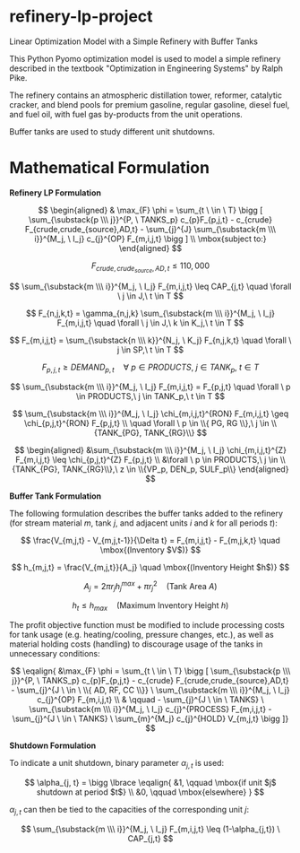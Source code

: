 # refinery-lp-project
Linear Optimization Model with a Simple Refinery with Buffer Tanks

This Python Pyomo optimization model is used to model a simple refinery described in the textbook 
"Optimization in Engineering Systems" by Ralph Pike.

The refinery contains an atmospheric distillation tower, reformer, catalytic cracker, and blend pools for premium 
gasoline, regular gasoline, diesel fuel, and fuel oil, with fuel gas by-products from the unit operations.

Buffer tanks are used to study different unit shutdowns.

# Mathematical Formulation
**Refinery LP Formulation**

$$ \begin{aligned}
& \max_{F} \phi = \sum_{t \ \in \ T} \bigg [
\sum_{\substack{p \\\ j}}^{P, \ TANKS_p} c_{p}F_{p,j,t} - 
c_{crude} F_{crude,crude_{source},AD,t} - 
\sum_{j}^{J} \sum_{\substack{m \\\ i}}^{M_j, \ I_j} c_{j}^{OP} F_{m,i,j,t} 
\bigg ] \\
\mbox{subject to:}
\end{aligned} $$

$$ F_{crude,crude_{source},AD,t} \leq 110,000 $$

$$ \sum_{\substack{m \\\ i}}^{M_j, \ I_j} F_{m,i,j,t} \leq CAP_{j,t} \quad \forall \ j \in J,\ t \in T $$

$$ F_{n,j,k,t} = \gamma_{n,j,k} \sum_{\substack{m \\\ i}}^{M_j, \ I_j} F_{m,i,j,t} \quad \forall \ j \in J,\ k \in K_j,\ t \in T $$

$$ F_{m,i,j,t} = \sum_{\substack{n \\\ k}}^{N_j, \ K_j} F_{n,j,k,t} \quad \forall \ j \in SP,\ t \in T $$

$$ F_{p,j,t} \geq DEMAND_{p,t} \quad \forall \ p \in PRODUCTS,\ j \in TANK_p,\ t \in T $$

$$ \sum_{\substack{m \\\ i}}^{M_j, \ I_j} F_{m,i,j,t} = F_{p,j,t} \quad \forall \ p \in PRODUCTS,\ j \in TANK_p,\ t \in T $$

$$ 
\sum_{\substack{m \\\ i}}^{M_j, \ I_j} \chi_{m,i,j,t}^{RON} F_{m,i,j,t} \geq \chi_{p,j,t}^{RON} F_{p,j,t} \\
\quad \forall \ p \in \\{ PG, RG \\},\ j \in \\{TANK_{PG}, TANK_{RG}\\}
$$

$$
\begin{aligned}
  &\sum_{\substack{m \\\ i}}^{M_j, \ I_j} \chi_{m,i,j,t}^{Z} F_{m,i,j,t} \leq \chi_{p,j,t}^{Z} F_{p,j,t} \\ 
  &\forall \ p \in PRODUCTS,\ j \in \\{TANK_{PG}, TANK_{RG}\\},\ z \in \\{VP_p, DEN_p, SULF_p\\}
\end{aligned}
$$

**Buffer Tank Formulation**

The following formulation describes the buffer tanks added to the refinery (for stream material $m$, tank $j$, and adjacent units $i$ and $k$ for all periods $t$):

$$
\frac{V_{m,j,t} - V_{m,j,t-1}}{\Delta t} = F_{m,i,j,t} - F_{m,j,k,t} \quad \mbox{(Inventory $V$)}
$$

$$
h_{m,j,t} = \frac{V_{m,j,t}}{A_j} \quad \mbox{(Inventory Height $h$)}
$$

$$
A_j = 2 \pi r_j h_j^{max} + \pi r_j^2 \quad \mbox{(Tank Area $A$)}
$$

$$
h_t \leq h_{max} \quad \mbox{(Maximum Inventory Height $h$)}
$$

The profit objective function must be modified to include processing costs for tank usage (e.g. heating/cooling, pressure changes, etc.), as well as material holding costs (handling) to discourage usage of the tanks in unnecessary conditions:

$$ 
\eqalign{
&\max_{F} \phi = \sum_{t \ \in \ T} \bigg [
\sum_{\substack{p \\\ j}}^{P, \ TANKS_p} c_{p}F_{p,j,t} - 
c_{crude} F_{crude,crude_{source},AD,t} - 
\sum_{j}^{J \ \in \ \\{ AD, RF, CC \\}} \ \sum_{\substack{m \\\ i}}^{M_j, \ I_j} c_{j}^{OP} F_{m,i,j,t} \\
& \qquad - \sum_{j}^{J \ \in \ TANKS} \ \sum_{\substack{m \\\ i}}^{M_j, \ I_j} c_{j}^{PROCESS} F_{m,i,j,t} -
\sum_{j}^{J \ \in \ TANKS} \ \sum_{m}^{M_j} c_{j}^{HOLD} V_{m,j,t}
\bigg ]}
$$

**Shutdown Formulation**

To indicate a unit shutdown, binary parameter $\alpha_{j,t}$ is used:

$$
\alpha_{j, t} = 
\bigg \lbrace 
\eqalign{
&1, \qquad \mbox{if unit $j$ shutdown at period $t$} \\
&0, \qquad \mbox{elsewhere}
}
$$

$\alpha_{j,t}$ can then be tied to the capacities of the corresponding unit $j$:

$$
\sum_{\substack{m \\\ i}}^{M_j, \ I_j} F_{m,i,j,t} \leq (1-\alpha_{j,t}) \ CAP_{j,t}
$$


